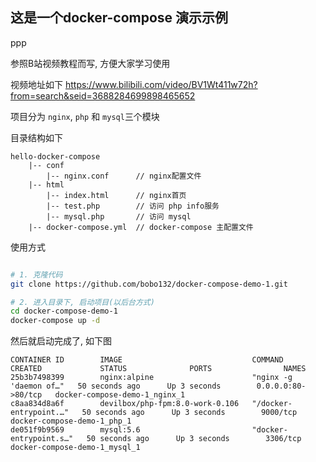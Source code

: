 ## 这是一个docker-compose 演示示例
ppp

参照B站视频教程而写, 方便大家学习使用

视频地址如下  https://www.bilibili.com/video/BV1Wt411w72h?from=search&seid=3688284699898465652


项目分为 `nginx`, `php` 和 `mysql`三个模块


目录结构如下

    hello-docker-compose
        |-- conf
            |-- nginx.conf      // nginx配置文件
        |-- html
            |-- index.html      // nginx首页
            |-- test.php        // 访问 php info服务
            |-- mysql.php       // 访问 mysql
        |-- docker-compose.yml  // docker-compose 主配置文件


使用方式
```sh

# 1. 克隆代码
git clone https://github.com/bobo132/docker-compose-demo-1.git

# 2. 进入目录下, 启动项目(以后台方式)
cd docker-compose-demo-1
docker-compose up -d

```    

然后就启动完成了, 如下图
```
CONTAINER ID        IMAGE                             COMMAND                  CREATED             STATUS              PORTS                NAMES
25b3b7498399        nginx:alpine                      "nginx -g 'daemon of…"   50 seconds ago      Up 3 seconds        0.0.0.0:80->80/tcp   docker-compose-demo-1_nginx_1
c8aa834d8a6f        devilbox/php-fpm:8.0-work-0.106   "/docker-entrypoint.…"   50 seconds ago      Up 3 seconds        9000/tcp             docker-compose-demo-1_php_1
de051f9b9569        mysql:5.6                         "docker-entrypoint.s…"   50 seconds ago      Up 3 seconds        3306/tcp             docker-compose-demo-1_mysql_1
```








